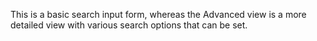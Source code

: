 This is a basic search input form, whereas the Advanced view is a more detailed view with various search options that can be set.

